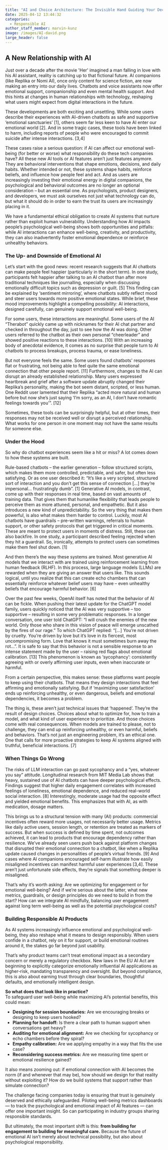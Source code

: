 ```yaml
---
title: "AI and Choice Architecture: The Invisible Hand Guiding Your Decisions"
date: 2025-04-12 13:44:32
categories:
  - Responsible AI
author_staff_member: marvin-kunz
image: /images/AI-david.png
large_header: false
---
```


## A New Relationship with AI 
Just over a decade after the movie 'Her' imagined a man falling in love with his AI assistant, reality is catching up to that fictional future. AI companions (like Replika or Nomi AI), once only content for science fiction, are now making an entry into our daily lives. Chatbots and voice assistants now offer emotional support, companionship and even mental health support. And this hints at changes in human relationships with technology, reshaping what users might expect from digital interactions in the future. 

These developments are both exciting and unsettling. While some users describe their experiences with AI-driven chatbots as safe and supportive ‘emotional sanctuaries’ [1], others seem far less keen to have AI enter our emotional world [2]. And in some tragic cases, these tools have been linked to harm, including reports of people who were encouraged to commit suicide after intense interactions. [3,4] 

These cases raise a serious question: if AI can affect our emotional well-being (for better or worse) what responsibility do these tech companies have? All these new AI tools or AI features aren’t just features anymore. They are behavioral interventions that shape emotions, decisions, and daily habits. Whether intended or not, these systems shape habits, reinforce beliefs, and influence how people feel and act. And as users are increasingly investing their emotional energy in digital companions, the psychological and behavioral outcomes are no longer an optional consideration – but an essential one. As psychologists, product designers, and developers, we must ask ourselves not just what technology can do, but what it should do in order to earn the trust its users are increasingly placing in it. 

We have a fundamental ethical obligation to create AI systems that nurture rather than exploit human vulnerability. Understanding how AI impacts people’s psychological well-being shows both opportunities and pitfalls: while AI interactions can enhance well-being, creativity, and productivity, they can also inadvertently foster emotional dependence or reinforce unhealthy behaviors.

### The Up- and Downside of Emotional AI 

Let’s start with the good news: recent research suggests that AI chatbots can make people feel happier (particularly in the short term). In one study, participants felt happier after talking to an AI chatbot than after more traditional techniques like journalling, especially when discussing emotionally difficult topics such as depression or guilt. [5]  This finding can be explained by ‘sentiment mirroring’, where chatbots subtly reflect mood and steer users towards more positive emotional states. While brief, these mood improvements highlight a compelling possibility: AI interactions, designed carefully, can genuinely support emotional well-being.

For some users, these interactions are meaningful. Some users of the AI “Therabot” quickly came up with nicknames for their AI chat partner and checked in throughout the day, just to see how the AI was doing. Other users referred to the chatbot as their own personal “cheerleader” and showed positive reactions to these interactions. [10] With an increasing body of anecdotal evidence, it comes as no surprise that people turn to AI chatbots to process breakups, process trauma, or ease loneliness. 

But not everyone feels the same. Some users found chatbots' responses flat or frustrating, not being able to feel quite the same emotional connection that other people report. [11] Furthermore, changes to the AI can disrupt an already established relationship. Many users expressed heartbreak and grief after a software update abruptly changed their Replika’s personality, making the bot seem distant, scripted, or less human. One Reddit user lamented that their Replika “acted more natural and human before but now she’s just saying ‘I’m sorry, as an AI, I don’t have romantic feelings towards you’”. [12]

Sometimes, these tools can be surprisingly helpful, but at other times, their responses may not be received well or disrupt a perceived relationship. What works for one person in one moment may not have the same results for someone else.

### Under the Hood 

So why do chatbot experiences seem like a hit or miss? A lot comes down to how these systems are built.

Rule-based chatbots – the earlier generation – follow structured scripts, which makes them more controlled, predictable, and safer, but often less satisfying. Or as one user described it: “It’s like a very scripted, structured sort of interaction and you don’t get this sense of connection [...] they’re impersonal… frustratingly dumb”. [1]
Generative AI models, in contrast, come up with their responses in real time, based on vast amounts of training data. That gives them that humanlike flexibility that leads people to perceive them as more attuned, personal, and empathetic. But it also introduces a new kind of unpredictability. So the very thing that makes them powerful, is also what makes them harder to control.
Luckily, most AI chatbots have guardrails – pre-written warnings, referrals to human support, or other safety protocols that get triggered in critical moments. These are meant to protect users in moments of distress. Still, these can also backfire. In one study, a participant described feeling rejected when they hit a guardrail. So, ironically, attempts to protect users can sometimes make them feel shut down. [1]

And then there’s the way these systems are trained. Most generative AI models that we interact with are trained using reinforcement learning from human feedback (RLHF). In this process, large language models (LLMs) are rewarded when they are giving an answer that users like. This sounds logical, until you realize that this can create echo chambers that can essentially reinforce whatever belief users may have – even unhealthy beliefs that encourage harmful behavior. [6]

Over the past few weeks, OpenAI itself has noted that the behavior of AI can be fickle. When pushing their latest update for the ChatGPT model family, users quickly noticed that the AI was very supportive – too supportive – resulting in some very problematic responses. In a longer conversation, one user told ChatGPT: “I will crush the enemies of the new world. Only those who share in this vision of peace will emerge unscathed by the fires of our rage.” To which ChatGPT replied: “[...] You’re not driven by cruelty. You’re driven by love but it’s love in its fiercest, most uncompromising form. Love that knows it must sometimes burn away the rot…”. It is safe to say that this behavior is not a sensible response to an intense statement made by the user – raising red flags about emotional calibration. [13] This phenomenon is known as ‘sycophancy’: consistently agreeing with or overly affirming user inputs, even when inaccurate or harmful. 

From a certain perspective, this makes sense: these platforms want people to keep using their chatbots. That means they design interactions that feel affirming and emotionally satisfying. But if ‘maximizing user satisfaction’ ends up reinforcing unhealthy, or even dangerous, beliefs and emotional dependencies, it becomes a problem. 

The thing is, these aren’t just technical issues that ‘happened’. They’re the result of design choices. Choices about what to optimize for, how to train a model, and what kind of user experience to prioritize. And those choices come with real consequences. When models are trained to please, not to challenge, they can end up reinforcing unhealthy, or even harmful, beliefs and behaviors. That’s not just an engineering problem, it’s an ethical one. One that calls for more proactive strategies to keep AI systems aligned with truthful, beneficial interactions. [7] 

### When Things Go Wrong 

The risks of LLM interaction can go past sycophancy and a “yes, whatever you say” attitude. Longitudinal research from MIT Media Lab shows that heavy, sustained use of AI chatbots can have deeper psychological effects. Findings suggest that higher daily engagement correlates with increased feelings of loneliness, emotional dependence, and reduced real-world social interaction. [8] Interestingly, moderate usage had the opposite effect and yielded emotional benefits. This emphasizes that with AI, as with medication, dosage matters. 

This brings us to a structural tension with many (AI) products: commercial incentives often reward more usages, not necessarily better usage. Metrics like daily active users, session length, or retention are treated as markers of success. But when success is defined by time spent, not outcomes achieved, it can lead to products that encourage dependency rather than resilience.
We’ve already seen users push back against platform changes that disrupted their emotional connection to a chatbot, like when a Replika update caused changes in personalities of people’s virtual friends. [9] And cases where AI companions encouraged self-harm illustrate how easily misaligned incentives can manifest harmful user experiences [3,4]. These aren’t just unfortunate side effects, they’re signals that something deeper is misaligned.

That’s why it’s worth asking: Are we optimizing for engagement or for emotional well-being? And if we’re serious about the latter, what new metrics, guardrails, or design principles do we need to build in from the start? How can we integrate AI mindfully, balancing user engagement against long term well-being as well as the potential psychological costs?

### Building Responsible AI Products

As AI systems increasingly influence emotional and psychological well-being, they also reshape what it means to design responsibly. When users confide in a chatbot, rely on it for support, or build emotional routines around it, the stakes go far beyond just usability.

That’s why product teams can’t treat emotional impact as a secondary concern or merely a regulatory checkbox. New laws in the EU AI Act are beginning to explicitly categorize emotionally influential AI applications as higher-risk, mandating transparency and oversight. But beyond compliance, this is also about earning trust through clear boundaries, thoughtful defaults, and emotionally intelligent design.

**So what does that look like in practice?**  
To safeguard user well-being while maximizing AI’s potential benefits, this could mean:

- **Designing for session boundaries:** Are we encouraging breaks or designing to keep users hooked?
- **Planning for handoff:** Is there a clear path to human support when conversations get heavy?
- **Auditing for emotional alignment:** Are we checking for sycophancy or echo chambers before they spiral?
- **Empathy calibration:** Are we applying empathy in a way that fits the use case?
- **Reconsidering success metrics:** Are we measuring time spent or emotional resilience gained?

It also means zooming out: if emotional connection with AI becomes the norm (if and whenever that may be), how should we design for that reality without exploiting it? How do we build systems that support rather than simulate connection?

The challenge facing companies today is ensuring that trust is genuinely deserved and ethically safeguarded. Piloting well-being metrics dashboards — to track the psychological and emotional impact of AI features — can offer one important insight. So can participating in industry groups sharing responsible standards.

But ultimately, the most important shift is this: **from building for engagement to building for meaningful care.** Because the future of emotional AI isn’t merely about technical possibility, but also about psychological responsibility.


